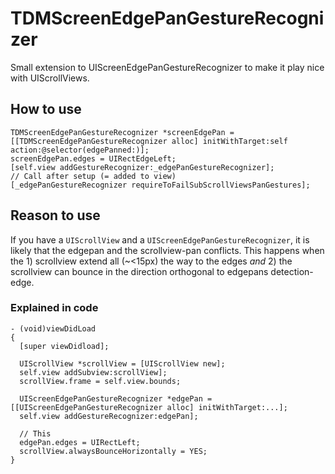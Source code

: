 TDMScreenEdgePanGestureRecognizer
=================================

Small extension to UIScreenEdgePanGestureRecognizer to make it play nice with UIScrollViews.


## How to use

    TDMScreenEdgePanGestureRecognizer *screenEdgePan = [[TDMScreenEdgePanGestureRecognizer alloc] initWithTarget:self action:@selector(edgePanned:)];
    screenEdgePan.edges = UIRectEdgeLeft;
    [self.view addGestureRecognizer:_edgePanGestureRecognizer];
    // Call after setup (= added to view)
    [_edgePanGestureRecognizer requireToFailSubScrollViewsPanGestures];


## Reason to use

If you have a `UIScrollView` and a `UIScreenEdgePanGestureRecognizer`, it is likely that the edgepan and the scrollview-pan conflicts. This happens when the 1) scrollview extend all (~<15px) the way to the edges *and* 2) the scrollview can bounce in the direction orthogonal to edgepans detection-edge.

### Explained in code

    - (void)viewDidLoad
    {
      [super viewDidload];
      
      UIScrollView *scrollView = [UIScrollView new];
      self.view addSubview:scrollView];
      scrollView.frame = self.view.bounds;
      
      UIScreenEdgePanGestureRecognizer *edgePan = [[UIScreenEdgePanGestureRecognizer alloc] initWithTarget:...];
      self.view addGestureRecognizer:edgePan];
      
      // This
      edgePan.edges = UIRectLeft;
      scrollView.alwaysBounceHorizontally = YES;
    }
